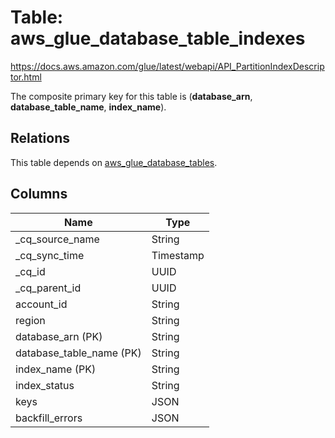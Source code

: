 # Table: aws_glue_database_table_indexes

https://docs.aws.amazon.com/glue/latest/webapi/API_PartitionIndexDescriptor.html

The composite primary key for this table is (**database_arn**, **database_table_name**, **index_name**).

## Relations

This table depends on [aws_glue_database_tables](aws_glue_database_tables.md).

## Columns

| Name          | Type          |
| ------------- | ------------- |
|_cq_source_name|String|
|_cq_sync_time|Timestamp|
|_cq_id|UUID|
|_cq_parent_id|UUID|
|account_id|String|
|region|String|
|database_arn (PK)|String|
|database_table_name (PK)|String|
|index_name (PK)|String|
|index_status|String|
|keys|JSON|
|backfill_errors|JSON|